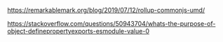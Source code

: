 https://remarkablemark.org/blog/2019/07/12/rollup-commonjs-umd/


https://stackoverflow.com/questions/50943704/whats-the-purpose-of-object-definepropertyexports-esmodule-value-0
